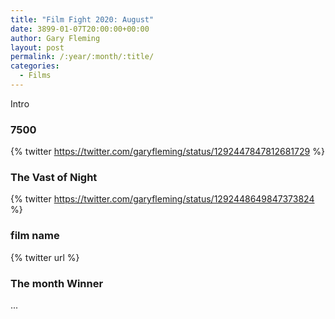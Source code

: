 ```yaml
---
title: "Film Fight 2020: August"
date: 3899-01-07T20:00:00+00:00
author: Gary Fleming
layout: post
permalink: /:year/:month/:title/
categories:
  - Films
---
```


Intro

### 7500

{% twitter https://twitter.com/garyfleming/status/1292447847812681729 %}

### The Vast of Night

{% twitter https://twitter.com/garyfleming/status/1292448649847373824 %}

### film name

{% twitter url %}


### The month Winner

...
